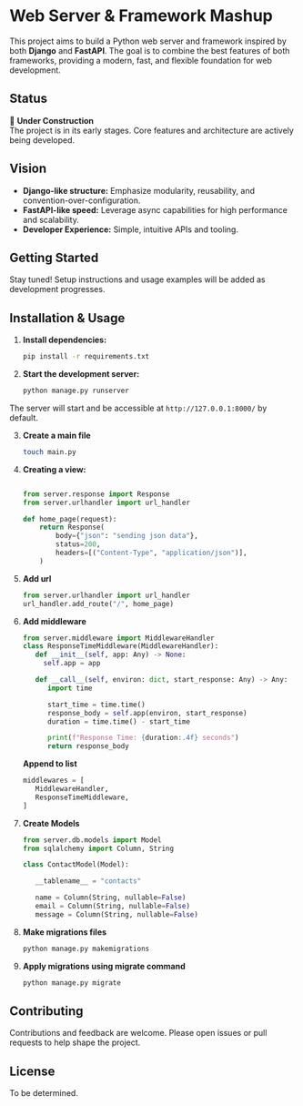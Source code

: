 # Web Server & Framework Mashup

This project aims to build a Python web server and framework inspired by both **Django** and **FastAPI**. The goal is to combine the best features of both frameworks, providing a modern, fast, and flexible foundation for web development.

## Status

🚧 **Under Construction**  
The project is in its early stages. Core features and architecture are actively being developed.

## Vision

- **Django-like structure:** Emphasize modularity, reusability, and convention-over-configuration.
- **FastAPI-like speed:** Leverage async capabilities for high performance and scalability.
- **Developer Experience:** Simple, intuitive APIs and tooling.

## Getting Started

Stay tuned! Setup instructions and usage examples will be added as development progresses.

## Installation & Usage

1. **Install dependencies:**

   ```bash
   pip install -r requirements.txt
   ```

2. **Start the development server:**

   ```bash
   python manage.py runserver
   ```

The server will start and be accessible at `http://127.0.0.1:8000/` by default.

3. **Create a main file**

   ```bash
   touch main.py
   ```

4. **Creating a view:**

   ```python

   from server.response import Response
   from server.urlhandler import url_handler

   def home_page(request):
       return Response(
           body={"json": "sending json data"},
           status=200,
           headers=[("Content-Type", "application/json")],
       )
   ```

5. **Add url**

   ```python
   from server.urlhandler import url_handler
   url_handler.add_route("/", home_page)
   ```

6. **Add middleware**

   ```python
   from server.middleware import MiddlewareHandler
   class ResponseTimeMiddleware(MiddlewareHandler):
      def __init__(self, app: Any) -> None:
        self.app = app

      def __call__(self, environ: dict, start_response: Any) -> Any:
         import time

         start_time = time.time()
         response_body = self.app(environ, start_response)
         duration = time.time() - start_time

         print(f"Response Time: {duration:.4f} seconds")
         return response_body
   ```

   **Append to list**

   ```python
   middlewares = [
      MiddlewareHandler,
      ResponseTimeMiddleware,
   ]
   ```

7. **Create Models**

   ```python
   from server.db.models import Model
   from sqlalchemy import Column, String

   class ContactModel(Model):

      __tablename__ = "contacts"

      name = Column(String, nullable=False)
      email = Column(String, nullable=False)
      message = Column(String, nullable=False)
   ```

8. **Make migrations files**

   ```bash
   python manage.py makemigrations
   ```

9. **Apply migrations using migrate command**
   ```bash
   python manage.py migrate
   ```

## Contributing

Contributions and feedback are welcome. Please open issues or pull requests to help shape the project.

## License

To be determined.
